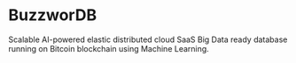 # BuzzworDB

Scalable AI-powered elastic distributed cloud SaaS Big Data ready database running on Bitcoin blockchain using Machine Learning.
